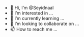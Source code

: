 - 👋 Hi, I’m @Seyidnaal
- 👀 I’m interested in ...
- 🌱 I’m currently learning ...
- 💞️ I’m looking to collaborate on ...
- 📫 How to reach me ...

<!---
Seyidnaal/Seyidnaal is a ✨ special ✨ repository because its `README.md` (this file) appears on your GitHub profile.
You can click the Preview link to take a look at your changes.
--->
